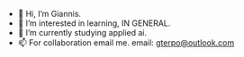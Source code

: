 - 👋 Hi, I’m Giannis.
- 👀 I’m interested in learning, IN GENERAL.
- 🌱 I’m currently studying applied ai.
- 📫 For collaboration email me.
      email: gterpo@outlook.com

<!---
johnt1838/johnt1838 is a ✨ special ✨ repository because its `README.md` (this file) appears on your GitHub profile.
You can click the Preview link to take a look at your changes.
--->
